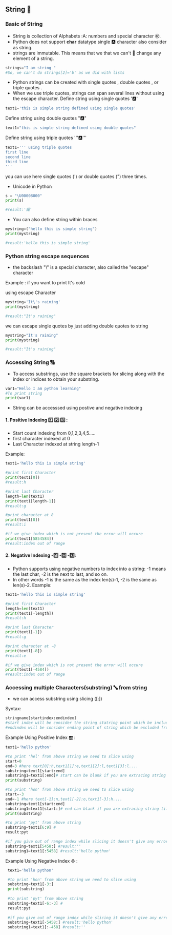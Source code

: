 ## String :abcd:

### Basic of String
  - String is collection of Alphabets :A: numbers and special character :congratulations:.
  - Python does not support **char**  datatype single :a: character also consider as string.
  - strings are immutable. This means that we that we can't :no_entry_sign: change any element of a string. 
  ```python
  strings="I am string "
  #So, we can't do strings[2]='b' as we did with lists
  ```
  - Python strings can be created with single quotes , double quotes , or triple quotes . 
  - When we use triple quotes, strings can span several lines without using the escape character.
  Define string using single quotes  ':a:'
  ```python
  text1='this is simple string defined using single quotes'
  ```
  
  Define string using double quotes ":a:"
  ```python
  text1="this is simple string defined using double quotes"
  ```
  Define string using triple quotes ''':a:'''
  ```python
  text1=''' using triple quotes
  first line
  second line 
  third line
  '''
  ```
you can use here single quotes (') or double quotes (") three times. 

- Unicode in Python
```python
s = "\U00008000"
print(s)

#result:'耀'
```
- You can also define string within braces
```python
mystring=("hello this is simple string")
print(mystring)

#result:'hello this is simple string'
```

### Python string escape sequences
- the backslash "\\" is a special character, also called the "escape" character

Example : if you want to print It's cold

using escape Character
```python
mystring='It\'s raining'
print(mystring)

#result:"It's raining"
```

we can escape single quotes by just adding double quotes to string 
```python
mystring="It's raining"
print(mystring)

#result:"It's raining"
```


### Accessing String :capital_abcd:

- To access substrings, use the square brackets for slicing along with the index or indices to obtain your substring.

```python
var1="Hello I am python learning"
#To print string
print(var1)
```


- String can be accesssed using postive and negative indexing 
#### 1. Positive Indexing :one: :two: :three: :
  - Start count indexing from 0,1,2,3,4,5.....
  - first character indexed at 0
  - Last Character indexed at string length-1
    
 Example:
 ```python
 text1='hello this is simple string'
 
 #print first Character
 print(text1[0])
 #result:h
 
 #print last Character
 length=len(text1)
 print(text1[length-1])
 #result:g

#print character at 8
print(text1[8])
#result:i

#if we give index which is not present the error will occure
print(text1[5854584])
#result:index out of range

 ```
 #### 2. Negative Indexing -:one: -:two: -:three::
- Python supports using negative numbers to index into a string: -1 means the last char, -2 is the next to last, and so on. 
- In other words -1 is the same as the index len(s)-1, -2 is the same as len(s)-2.
Example:
 ```python
 text1='hello this is simple string'
 
 #print first Character
 length=len(text1)
 print(text1[-length])
 #result:h
 
 #print last Character
 print(text1[-1])
 #result:g

#print character at -8
print(text1[-8])
#result:e

#if we give index which is not present the error will occure
print(text1[-4584])
#result:index out of range
 ```
 
 ### Accessing multiple Characters(substring) :abc: from string
 - we can access substring using slicing ([:])
 
 Syntax:
 ```python
 stringname[startindex:endindex]
 #start index will be consider the string statring point which be included in result
 #endindex will be consider ending point of string which be excluded from result
 ```
 
 Example Using Positive Index :ab: :
 ```python
 text1='hello python'
 
 #to print 'hel' from above string we need to slice using
 start=0
 end=3 #here text[0]:h,text1[1]:e,text1[2]:l,text1[3]:l....
 substring=text1[start:end]
 substring1=text1[:end]# start can be blank if you are extracing string from starting index
 print(substring)
 
 #to print 'hon' from above string we need to slice using
 start=-3
 end=-1 #here text[-1]:n,text1[-2]:o,text1[-3]:h....
 substring=text1[start:end]
 substring1=text1[start:]# end can blank if you are extracing string till last charcater index
 print(substring)
 
 #to print 'pyt' from above string
 substring=text1[6:9] #
 result:pyt
 
 #if you give out of range index while slicing it doesn't give any error
 substring=text1[5458:] #result:''
 substring1=text1[:5458] #result:'hello python'
 ```
 
Example Using Negative Index :recycle: :
```python
 text1='hello python'

 #to print 'hon' from above string we need to slice using
 substring=text1[-3:]
 print(substring)
 
 #to print 'pyt' from above string
 substring=text1[-6:-3] #
 result:pyt
 
 #if you give out of range index while slicing it doesn't give any error
 substring=text1[-5458:] #result:'hello python'
 substring1=text1[:-458] #result:''

```

 
